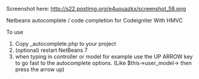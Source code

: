 Screenshot here: http://s22.postimg.org/e4uouazkx/screenshot_58.png

Netbeans autocomplete / code completion for Codeigniter With HMVC

To use

1. Copy _autocomplete.php to your project
2. (optional) restart NetBeans 7
3. when typing in controller or model for example use the UP ARROW key to go fast to the autocomplete options. 
(Like $this->user_model-> then press the arrow up)


